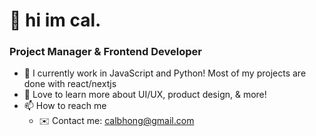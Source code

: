 # 👋 hi im cal.

### Project Manager & Frontend Developer


- 👀 I currently work in JavaScript and Python! Most of my projects are done with react/nextjs
- 🌱 Love to learn more about UI/UX, product design, & more!
- 📫 How to reach me
  * ✉️ Contact me: calbhong@gmail.com



<!---
calbhong/calbhong is a ✨ special ✨ repository because its `README.md` (this file) appears on your GitHub profile.
You can click the Preview link to take a look at your changes.(i'll add something eventually)
--->
